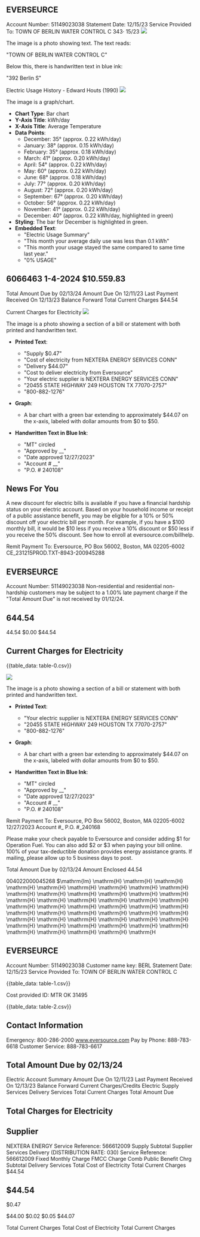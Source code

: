 ## EVERSEURCE

Account Number: 51149023038
Statement Date: 12/15/23
Service Provided To:
TOWN OF BERLIN WATER CONTROL C
$343 \cdot$ 15/23
![](images/img-0.jpeg)

The image is a photo showing text. The text reads:

"TOWN OF BERLIN WATER CONTROL C"

Below this, there is handwritten text in blue ink:

"392 Berlin S"

Electric Usage History - Edward Houts (1990)
![](images/img-1.jpeg)

The image is a graph/chart.

- **Chart Type**: Bar chart
- **Y-Axis Title**: kWh/day
- **X-Axis Title**: Average Temperature
- **Data Points**:
  - December: 35° (approx. 0.22 kWh/day)
  - January: 38° (approx. 0.15 kWh/day)
  - February: 35° (approx. 0.18 kWh/day)
  - March: 41° (approx. 0.20 kWh/day)
  - April: 54° (approx. 0.22 kWh/day)
  - May: 60° (approx. 0.22 kWh/day)
  - June: 68° (approx. 0.18 kWh/day)
  - July: 77° (approx. 0.20 kWh/day)
  - August: 72° (approx. 0.20 kWh/day)
  - September: 67° (approx. 0.20 kWh/day)
  - October: 56° (approx. 0.22 kWh/day)
  - November: 41° (approx. 0.22 kWh/day)
  - December: 40° (approx. 0.22 kWh/day, highlighted in green)
- **Styling**: The bar for December is highlighted in green.
- **Embedded Text**:
  - "Electric Usage Summary"
  - "This month your average daily use was less than 0.1 kWh"
  - "This month your usage stayed the same compared to same time last year."
  - "0% USAGE"

## 6066463 1-4-2024 \$10.559.83

Total Amount Due
by $02 / 13 / 24$
Amount Due On 12/11/23
Last Payment Received On 12/13/23
Balance Forward
Total Current Charges
\$44.54

Current Charges for Electricity
![](images/img-2.jpeg)

The image is a photo showing a section of a bill or statement with both printed and handwritten text.

- **Printed Text**:
  - "Supply $0.47"
  - "Cost of electricity from NEXTERA ENERGY SERVICES CONN"
  - "Delivery $44.07"
  - "Cost to deliver electricity from Eversource"
  - "Your electric supplier is NEXTERA ENERGY SERVICES CONN"
  - "20455 STATE HIGHWAY 249 HOUSTON TX 77070-2757"
  - "800-882-1276"

- **Graph**:
  - A bar chart with a green bar extending to approximately $44.07 on the x-axis, labeled with dollar amounts from $0 to $50.

- **Handwritten Text in Blue Ink**:
  - "MT" circled
  - "Approved by __"
  - "Date approved 12/27/2023"
  - "Account # __"
  - "P.O. # 240108"

## News For You

A new discount for electric bills is available if you have a financial hardship status on your electric account. Based on your household income or receipt of a public assistance benefit, you may be eligible for a $10 \%$ or $50 \%$ discount off your electric bill per month. For example, if you have a $\$ 100$ monthly bill, it would be $\$ 10$ less if you receive a $10 \%$ discount or $\$ 50$ less if you receive the $50 \%$ discount. See how to enroll at eversource.com/billhelp.

Remit Payment To: Eversource, PO Box 56002, Boston, MA 02205-6002
CE_231215PROD.TXT-8943-200945288

## EVERSEURCE

Account Number: 51149023038
Non-residential and residential non-hardship customers may be subject to a $1.00 \%$ late payment charge if the "Total Amount Due" is not received by $01 / 12 / 24$.

## $644.54$

$44.54$
\$0.00
\$44.54

## Current Charges for Electricity

{{table_data: table-0.csv}}

![](images/img-3.jpeg)

The image is a photo showing a section of a bill or statement with both printed and handwritten text.

- **Printed Text**:
  - "Your electric supplier is NEXTERA ENERGY SERVICES CONN"
  - "20455 STATE HIGHWAY 249 HOUSTON TX 77070-2757"
  - "800-882-1276"

- **Graph**:
  - A bar chart with a green bar extending to approximately $44.07 on the x-axis, labeled with dollar amounts from $0 to $50.

- **Handwritten Text in Blue Ink**:
  - "MT" circled
  - "Approved by __"
  - "Date approved 12/27/2023"
  - "Account # __"
  - "P.O. # 240108"

Remit Payment To: Eversource, PO Box 56002, Boston, MA 02205-6002
$12 / 27 / 2023$
Account #_
P.O. \#_240168

Please make your check payable to Eversource and consider adding $\$ 1$ for Operation Fuel.
You can also add $\$ 2$ or $\$ 3$ when paying your bill online. $100 \%$ of your tax-deductible donation provides energy assistance grants. If mailing, please allow up to 5 business days to post.

Total Amount Due
by $02 / 13 / 24$
Amount Enclosed
$44.54$

004022000045268
$\mathrm{Im} \mathrm{H} \mathrm{H} \mathrm{H} \mathrm{H} \mathrm{H} \mathrm{H} \mathrm{H} \mathrm{H} \mathrm{H} \mathrm{H} \mathrm{H} \mathrm{H} \mathrm{H} \mathrm{H} \mathrm{H} \mathrm{H} \mathrm{H} \mathrm{H} \mathrm{H} \mathrm{H} \mathrm{H} \mathrm{H} \mathrm{H} \mathrm{H} \mathrm{H} \mathrm{H} \mathrm{H} \mathrm{H} \mathrm{H} \mathrm{H} \mathrm{H} \mathrm{H} \mathrm{H} \mathrm{H} \mathrm{H} \mathrm{H} \mathrm{H} \mathrm{H} \mathrm{H} \mathrm{H} \mathrm{H} \mathrm{H} \mathrm{H} \mathrm{H} \mathrm{H} \mathrm{H} \mathrm{H} \mathrm{H} \mathrm{H} \mathrm{H

## EVERSEURCE

Account Number: 51149023038
Customer name key: BERL
Statement Date: 12/15/23
Service Provided To:
TOWN OF BERLIN WATER CONTROL C

{{table_data: table-1.csv}}

Cost provided ID: MTR OK 31495

{{table_data: table-2.csv}}

## Contact Information

Emergency: 800-286-2000
www.eversource.com
Pay by Phone: 888-783-6618
Customer Service: 888-783-6617

## Total Amount Due by $02 / 13 / 24$

Electric Account Summary
Amount Due On 12/11/23
Last Payment Received On 12/13/23
Balance Forward
Current Charges/Credits
Electric Supply Services
Delivery Services
Total Current Charges
Total Amount Due

## Total Charges for Electricity

## Supplier

NEXTERA ENERGY
Service Reference: 566612009
Supply
Subtotal Supplier Services
Delivery
(DISTRIBUTION RATE: 030)
Service Reference: 566612009
Fixed Monthly Charge
FMCC Charge
Comb Public Benefit Chrg
Subtotal Delivery Services
Total Cost of Electricity
Total Current Charges
\$44.54

## \$44.54

\$0.47

\$44.00
\$0.02
\$0.05
\$44.07

Total Current Charges
Total Cost of Electricity
Total Current Charges
